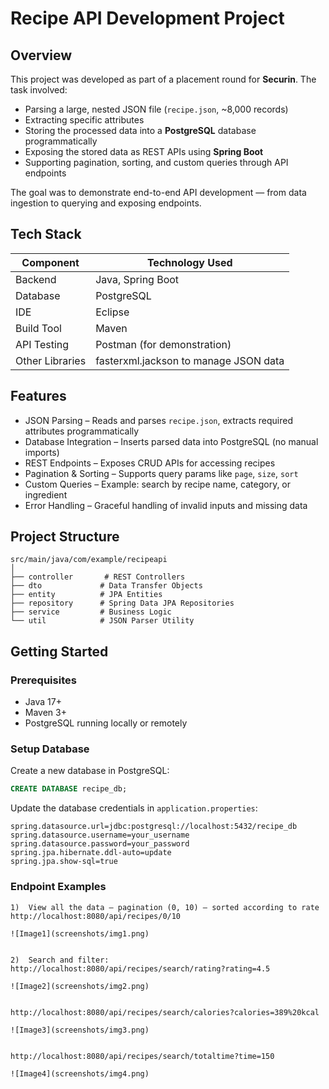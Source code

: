 # Recipe API Development Project

## Overview
This project was developed as part of a placement round for **Securin**.
The task involved:
- Parsing a large, nested JSON file (`recipe.json`, ~8,000 records)
- Extracting specific attributes
- Storing the processed data into a **PostgreSQL** database programmatically
- Exposing the stored data as REST APIs using **Spring Boot**
- Supporting pagination, sorting, and custom queries through API endpoints

The goal was to demonstrate end-to-end API development — from data ingestion to querying and exposing endpoints.

## Tech Stack

| Component        | Technology Used |
|-----------------|----------------|
| Backend         | Java, Spring Boot |
| Database        | PostgreSQL |
| IDE             | Eclipse |
| Build Tool      | Maven |
| API Testing     | Postman (for demonstration) |
| Other Libraries | fasterxml.jackson to manage JSON data |

## Features
- JSON Parsing – Reads and parses `recipe.json`, extracts required attributes programmatically
- Database Integration – Inserts parsed data into PostgreSQL (no manual imports)
- REST Endpoints – Exposes CRUD APIs for accessing recipes
- Pagination & Sorting – Supports query params like `page`, `size`, `sort`
- Custom Queries – Example: search by recipe name, category, or ingredient
- Error Handling – Graceful handling of invalid inputs and missing data

## Project Structure

```
src/main/java/com/example/recipeapi
│
├── controller       # REST Controllers
├── dto             # Data Transfer Objects
├── entity          # JPA Entities
├── repository      # Spring Data JPA Repositories
├── service         # Business Logic
└── util            # JSON Parser Utility
```

## Getting Started

### Prerequisites
- Java 17+
- Maven 3+
- PostgreSQL running locally or remotely

### Setup Database
Create a new database in PostgreSQL:

```sql
CREATE DATABASE recipe_db;
```

Update the database credentials in `application.properties`:

```properties
spring.datasource.url=jdbc:postgresql://localhost:5432/recipe_db
spring.datasource.username=your_username
spring.datasource.password=your_password
spring.jpa.hibernate.ddl-auto=update
spring.jpa.show-sql=true
```

### Endpoint Examples
```
1)	View all the data – pagination (0, 10) – sorted according to rate
http://localhost:8080/api/recipes/0/10

![Image1](screenshots/img1.png)


2)	Search and filter:
http://localhost:8080/api/recipes/search/rating?rating=4.5

![Image2](screenshots/img2.png)


http://localhost:8080/api/recipes/search/calories?calories=389%20kcal

![Image3](screenshots/img3.png)


http://localhost:8080/api/recipes/search/totaltime?time=150

![Image4](screenshots/img4.png)

```

